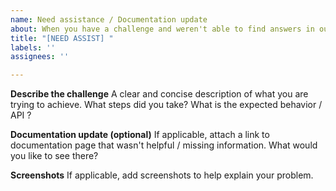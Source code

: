```yaml
---
name: Need assistance / Documentation update
about: When you have a challenge and weren't able to find answers in our documentation.
title: "[NEED ASSIST] "
labels: ''
assignees: ''

---
```


**Describe the challenge**
A clear and concise description of what you are trying to achieve.
What steps did you take?
What is the expected behavior / API ?

**Documentation update (optional)**
If applicable, attach a link to documentation page that wasn't helpful / missing information.
What would you like to see there?

**Screenshots**
If applicable, add screenshots to help explain your problem.
